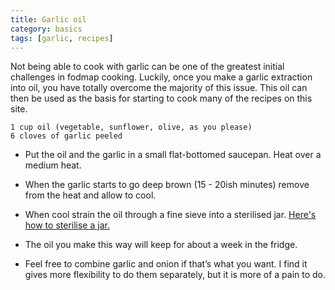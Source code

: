 ```yaml
---
title: Garlic oil
category: basics
tags: [garlic, recipes]
---
```


Not being able to cook with garlic can be one of the greatest initial challenges in fodmap cooking. Luckily, once you make a garlic extraction into oil, you have totally overcome the majority of this issue. This oil can then be used as the basis for starting to cook many of the recipes on this site.

	1 cup oil (vegetable, sunflower, olive, as you please)
	6 cloves of garlic peeled
	
* Put the oil and the garlic in a small flat-bottomed saucepan.
Heat over a medium heat.

* When the garlic starts to go deep brown (15 - 20ish minutes) remove from the heat and allow to cool.

* When cool strain the oil through a fine sieve into a sterilised jar. [Here's how to sterilise a jar.](https://www.bbcgoodfood.com/howto/guide/how-sterilise-jars)

* The oil you make this way will keep for about a week in the fridge.

* Feel free to combine garlic and onion if that’s what you want. I find it gives more flexibility to do them separately, but it is more of a pain to do.
